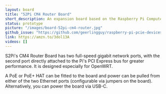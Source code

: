 ```yaml
---
layout: board
title: "52Pi CM4 Router Board"
short_description: An expansion board based on the Raspberry Pi Compute Module 4.
status: prototype
picture: "/images/board-52pi-cm4-router.jpg"
github_issue: "https://github.com/geerlingguy/raspberry-pi-pcie-devices/issues/337"
link: https://amzn.to/3dol13A
videos: []
---
```

S2Pi's CM4 Router Board has two full-speed gigabit network ports, with the second port directly attached to the Pi's PCI Express bus for greater performance. It is designed especially for OpenWRT.

A PoE or PoE+ HAT can be fitted to the board and power can be pulled from either of the two Ethernet ports (configurable via jumpers on the board). Alternatively, you can power the board via USB-C.
